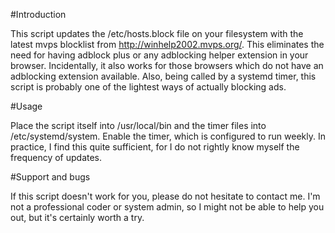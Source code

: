 #Introduction

This script updates the /etc/hosts.block file on your filesystem with the
latest mvps blocklist from http://winhelp2002.mvps.org/. This eliminates the
need for having adblock plus or any adblocking helper extension in your browser.
Incidentally, it also works for those browsers which do not have an adblocking
extension available. Also, being called by a systemd timer, this script is
probably one of the lightest ways of actually blocking ads.

#Usage

Place the script itself into /usr/local/bin and the timer files into
/etc/systemd/system. Enable the timer, which is configured to run weekly. In
practice, I find this quite sufficient, for I do not rightly know myself the
frequency of updates.

#Support and bugs

If this script doesn't work for you, please do not hesitate to contact me. I'm
not a professional coder or system admin, so I might not be able to help you
out, but it's certainly worth a try.
